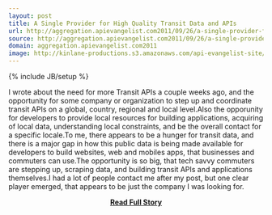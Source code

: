 ```yaml
---
layout: post
title: A Single Provider for High Quality Transit Data and APIs
url: http://aggregation.apievangelist.com2011/09/26/a-single-provider-for-high-quality-transit-data-and-apis/
source: http://aggregation.apievangelist.com2011/09/26/a-single-provider-for-high-quality-transit-data-and-apis/
domain: aggregation.apievangelist.com2011
image: http://kinlane-productions.s3.amazonaws.com/api-evangelist-site/blog/jeppesen-logo-400.jpg
---
```

{% include JB/setup %}<p>I wrote about the need for more Transit APIs a couple weeks ago, and the opportunity for some company or organization to step up and coordinate transit APIs on a global, country, regional and local level.Also the opporunity for developers to provide local resources for building applications, acquiring of local data, understanding local constraints, and be the overall contact for a specific locale.To me, there appears to be a hunger for transit data, and there is a major gap in how this public data is being made available for developers to build websites, web and mobiles apps, that businesses and commuters can use.The opportunity is so big, that tech savvy commuters are stepping up, scraping data, and building transit APIs and applications themselves.I had a lot of people contact me after my post, but one clear player emerged, that appears to be just the company I was looking for.</p>
<center><p><a href="http://aggregation.apievangelist.com2011/09/26/a-single-provider-for-high-quality-transit-data-and-apis/" style='padding:25px; font-sze:18px; font-weight: bold;'>Read Full Story</a></p></center>
